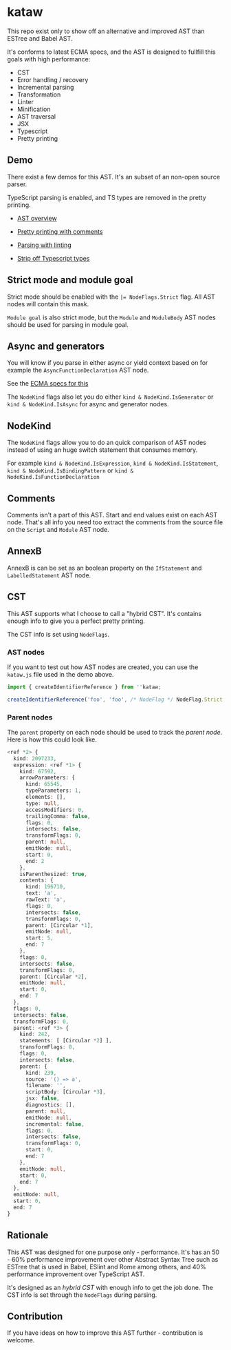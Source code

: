 # kataw

This repo exist only to show off an alternative and improved AST than ESTree and Babel AST.

It's conforms to latest ECMA specs, and the AST is designed to fullfill this goals with high performance:

* CST
* Error handling / recovery
* Incremental parsing
* Transformation
* Linter
* Minification
* AST traversal
* JSX
* Typescript
* Pretty printing

## Demo

There exist a few demos for this AST. It's an subset of an non-open source parser.

TypeScript parsing is enabled, and TS types are removed in the pretty printing.

* [AST overview](https://kataw.github.io/kataw/kataw_ast/)

* [Pretty printing with comments](https://kataw.github.io/kataw/kataw_print/)

* [Parsing with linting](https://kataw.github.io/kataw/kataw_lint/?code=if(x)&method=parse&range=undefined&loc=false&next=false&cst=false&module=false&raw=undefined&jsx=undefined&directives=undefined&attachComment=undefined&webCompat=undefined&lexical=undefined)

* [Strip off Typescript types](https://kataw.github.io/kataw/kataw_print/?code=async%20function%20(x%3A%20string%20%7C%20number%2C%20y%3A%20unknown)%3A%20any%20%7B%7D%0A%0Afunction%20concat%3CT%20extends%20unknown%5B%5D%2C%20U%20extends%20unknown%5B%5D%3E(t%3A%20%5B...T%5D%2C%20u%3A%20%5B...U%5D)%3A%20%5B...T%2C%20...U%5D%20%7B%7D%0A%0A(class%20X%20%7B%0A%20%20static%20prop%20%3D%201%3B%0A%20%20%5BX.prop%5D()%20%7B%7D%20%2F%2F%20no%20error%2C%20fails%20at%20runtime%0A%7D)%0A%0Adeclare%20function%20x()%20%7B%7D%0A%0A&method=parse&range=undefined&loc=false&next=false&cst=false&module=false&raw=undefined&jsx=undefined&directives=undefined&attachComment=undefined&webCompat=undefined&lexical=undefined)


## Strict mode and module goal

Strict mode should be enabled with the `|= NodeFlags.Strict` flag. All AST nodes will contain this mask.

`Module goal` is also strict mode, but the `Module` and `ModuleBody` AST nodes should be used for parsing in module goal.

## Async and generators

You will know if you parse in either async or yield context based on for example the `AsyncFunctionDeclaration` AST node.

See the [ECMA specs for this](https://tc39.es/ecma262/#prod-AsyncGeneratorDeclaration)

The `NodeKind` flags also let you do either `kind & NodeKind.IsGenerator`  or `kind & NodeKind.IsAsync` for async and generator nodes.

## NodeKind

The `NodeKind` flags allow you to do an quick comparison of AST nodes instead of using an huge switch statement that consumes memory.

For example `kind & NodeKind.IsExpression`, `kind & NodeKind.IsStatement`, `kind & NodeKind.IsBindingPattern` or
`kind & NodeKind.IsFunctionDeclaration`

## Comments

Comments isn't a part of this AST. Start and end values exist on each AST node. That's all info you need too extract the comments from
the source file on the `Script` and `Module` AST node.


## AnnexB

AnnexB is can be set as an boolean property on the `IfStatement` and `LabelledStatement` AST node.

## CST

This AST supports what I choose to call a "hybrid CST". It's contains enough info to give you a perfect pretty printing.

The CST info is set using `NodeFlags`.

### AST nodes

If you want to test out how AST nodes are created, you can use the `kataw.js` file used in the demo above.

```ts
import { createIdentifierReference } from ''kataw;

createIdentifierReference('foo', 'foo', /* NodeFlag */ NodeFlag.Strict, /* start */ 1, /* end */ 3);
```

### Parent nodes

The `parent` property on each node should be used to track the *parent node*. Here is how this could look like.

```ts
<ref *2> {
  kind: 2097233,
  expression: <ref *1> {
    kind: 67592,
    arrowParameters: {
      kind: 65545,
      typeParameters: 1,
      elements: [],
      type: null,
      accessModifiers: 0,
      trailingComma: false,
      flags: 0,
      intersects: false,
      transformFlags: 0,
      parent: null,
      emitNode: null,
      start: 0,
      end: 2
    },
    isParenthesized: true,
    contents: {
      kind: 196710,
      text: 'a',
      rawText: 'a',
      flags: 0,
      intersects: false,
      transformFlags: 0,
      parent: [Circular *1],
      emitNode: null,
      start: 5,
      end: 7
    },
    flags: 0,
    intersects: false,
    transformFlags: 0,
    parent: [Circular *2],
    emitNode: null,
    start: 0,
    end: 7
  },
  flags: 0,
  intersects: false,
  transformFlags: 0,
  parent: <ref *3> {
    kind: 242,
    statements: [ [Circular *2] ],
    transformFlags: 0,
    flags: 0,
    intersects: false,
    parent: {
      kind: 239,
      source: '() => a',
      filename: '',
      scriptBody: [Circular *3],
      jsx: false,
      diagnostics: [],
      parent: null,
      emitNode: null,
      incremental: false,
      flags: 0,
      intersects: false,
      transformFlags: 0,
      start: 0,
      end: 7
    },
    emitNode: null,
    start: 0,
    end: 7
  },
  emitNode: null,
  start: 0,
  end: 7
}
```

## Rationale

This AST was designed for one purpose only - performance. It's has an 50 - 60% performance improvement over other Abstract Syntax Tree such as ESTree that is used
in Babel, ESlint and Rome among others, and 40% performance improvement over TypeScript AST.

It's designed as an *hybrid CST* with enough info to get the job done. The CST info is set through the `NodeFlags` during parsing.

## Contribution

If you have ideas on how to improve this AST further - contribution is welcome.
